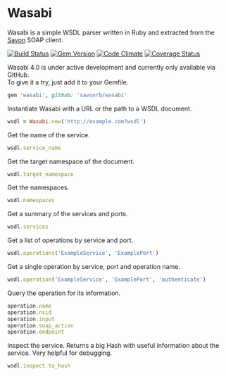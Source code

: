 # Wasabi

Wasabi is a simple WSDL parser written in Ruby and extracted from the
[Savon](https://github.com/savonrb/savon) SOAP client.

[![Build Status](https://secure.travis-ci.org/savonrb/wasabi.png)](http://travis-ci.org/savonrb/wasabi)
[![Gem Version](https://badge.fury.io/rb/wasabi.png)](http://badge.fury.io/rb/wasabi)
[![Code Climate](https://codeclimate.com/github/savonrb/wasabi.png)](https://codeclimate.com/github/savonrb/wasabi)
[![Coverage Status](https://coveralls.io/repos/savonrb/wasabi/badge.png?branch=master)](https://coveralls.io/r/savonrb/wasabi)


Wasabi 4.0 is under active development and currently only available via GitHub.  
To give it a try, just add it to your Gemfile.

``` ruby
gem 'wasabi', github: 'savonrb/wasabi'
```

Instantiate Wasabi with a URL or the path to a WSDL document.

``` ruby
wsdl = Wasabi.new('http://example.com?wsdl')
```

Get the name of the service.

``` ruby
wsdl.service_name
```

Get the target namespace of the document.

``` ruby
wsdl.target_namespace
```

Get the namespaces.

``` ruby
wsdl.namespaces
```

Get a summary of the services and ports.

``` ruby
wsdl.services
```

Get a list of operations by service and port.

``` ruby
wsdl.operations('ExampleService', 'ExamplePort')
```

Get a single operation by service, port and operation name.

``` ruby
wsdl.operation('ExampleService', 'ExamplePort', 'authenticate')
```

Query the operation for its information.

``` ruby
operation.name
operation.nsid
operation.input
operation.soap_action
operation.endpoint
```

Inspect the service. Returns a big Hash with useful
information about the service. Very helpful for debugging.

``` ruby
wsdl.inspect.to_hash
```
